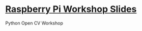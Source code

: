 # [Raspberry Pi Workshop Slides](https://dhs-shrc.github.io/raspbian-slides/)

Python Open CV Workshop 
